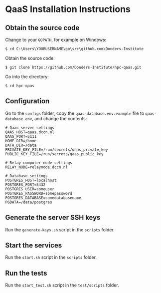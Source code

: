 # QaaS Installation Instructions

## Obtain the source code

Change to your `GOPATH`, for example on Windows:
```console
$ cd C:\Users\YOURUSERNAME\go\src\github.com\Donders-Institute
```

Obtain the source code:
```console
$ git clone https://github.com/Donders-Institute/hpc-qaas.git
```

Go into the directory:
```console
$ cd hpc-qaas
```

## Configuration

Go to the `configs` folder, 
copy the `qaas-database.env.example` file to `qaas-database.env`, 
and change the contents:

```
# Qaas server settings
QAAS_HOST=qaas.dccn.nl
QAAS_PORT=5111
HOME_DIR=/home
DATA_DIR=/data
PRIVATE_KEY_FILE=/run/secrets/qaas_private_key
PUBLIC_KEY_FILE=/run/secrets/qaas_public_key

# Relay computer node settings
RELAY_NODE=relaynode.dccn.nl

# Database settings
POSTGRES_HOST=localhost
POSTGRES_PORT=5432
POSTGRES_USER=someuser
POSTGRES_PASSWORD=somepassword
POSTGRES_DATABASE=somedatabasename
PGDATA=/data/postgres
```

## Generate the server SSH keys

Run the `generate-keys.sh` script in the `scripts` folder.

## Start the services

Run the `start.sh` script in the `scripts` folder.

## Run the tests

Run the `start_test.sh` script in the `test/scripts` folder.
